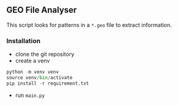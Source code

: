 ## GEO File Analyser

This script looks for patterns in a `*.geo` file to extract information.

### Installation

* clone the git repository
* create a venv

```python
python -m venv venv
source venv/bin/activate
pip install -r requirement.txt
```
* run `main.py`